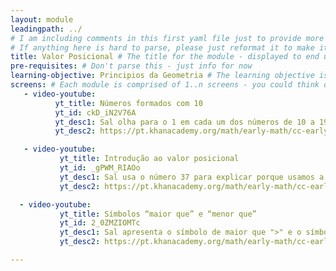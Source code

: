 ```yaml
---
layout: module
leadingpath: ../
# I am including comments in this first yaml file just to provide more context. Please don't parse the comments - just ignore them
# If anything here is hard to parse, please just reformat it to make it easy to parse!
title: Valor Posicional # The title for the module - displayed to end users
pre-requisites: # Don't parse this - just info for now
learning-objective: Principios da Geometria # The learning objective is just for curriculum developers so they know the purpose of each course and how to test that it was successful
screens: # Each module is comprised of 1..n screens - you could think of them like slides in keynote containing an image, a video, a poll, or a quiz.
   - video-youtube:
          yt_title: Números formados com 10
          yt_id: ckD_iN2V76A
          yt_desc1: Sal olha para o 1 em cada um dos números de 10 a 19 e pensa sobre o que ele realmente significa.  Criado por Sal Khan.
          yt_desc2: https://pt.khanacademy.org/math/early-math/cc-early-math-place-value-topic/cc-early-math-teens/e/teen-numbers-1

   - video-youtube:
           yt_title: Introdução ao valor posicional
           yt_id: _gPWM_RIAOo
           yt_desc1: Sal usa o número 37 para explicar porque usamos a "casa das unidades" e a "casa das dezenas" ao escrevermos números.  Criado por Sal Khan.
           yt_desc2: https://pt.khanacademy.org/math/early-math/cc-early-math-place-value-topic/cc-early-math-tens/e/groups-of-tens

  - video-youtube:
           yt_title: Símbolos “maior que” e “menor que”
           yt_id: 2_0ZMZIOMTc
           yt_desc1: Sal apresenta o símbolo de maior que ">" e o símbolo de menor que "<". Criado por Sal Khan.
           yt_desc2: https://pt.khanacademy.org/math/early-math/cc-early-math-place-value-topic/cc-early-math-two-digit-compare/e/comparing_whole_numbers

---
```

